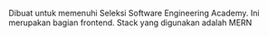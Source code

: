 Dibuat untuk memenuhi Seleksi Software Engineering Academy. Ini merupakan bagian frontend. Stack yang digunakan adalah MERN